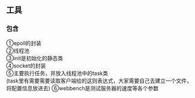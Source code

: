 ## 工具
### 包含
①epoll的封装</br>
②线程池</br>
③init是初始化的静态类</br>
④socket的封装</br>
⑤主要执行任务，并放入线程池中的task类</br>
(task里有需要需要读取客户端给的这则表达式，大家需要自己去建立一个文件，将配置信息放进去)
⑥webbench是测试服务器的速度等各个参数